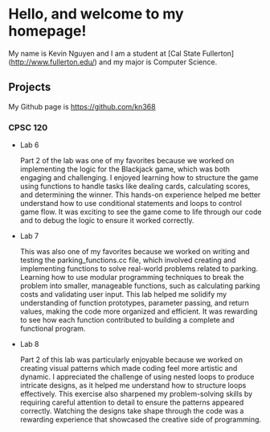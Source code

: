# Hello, and welcome to my homepage! 

My name is Kevin Nguyen and I am a student at [Cal State Fullerton] (http://www.fullerton.edu/) and my major is Computer Science. 

## Projects

My Github page is https://github.com/kn368

### CPSC 120

* Lab 6

    Part 2 of the lab was one of my favorites because we worked on implementing the logic for the Blackjack game, which was both engaging and challenging. I enjoyed learning how to structure the game using functions to handle tasks like dealing cards, calculating scores, and determining the winner. This hands-on experience helped me better understand how to use conditional statements and loops to control game flow. It was exciting to see the game come to life through our code and to debug the logic to ensure it worked correctly.

* Lab 7

    This was also one of my favorites because we worked on writing and testing the parking_functions.cc file, which involved creating and implementing functions to solve real-world problems related to parking. Learning how to use modular programming techniques to break the problem into smaller, manageable functions, such as calculating parking costs and validating user input. This lab helped me solidify my understanding of function prototypes, parameter passing, and return values, making the code more organized and efficient. It was rewarding to see how each function contributed to building a complete and functional program.

* Lab 8

    Part 2 of this lab was particularly enjoyable because we worked on creating visual patterns  which made coding feel more artistic and dynamic. I appreciated the challenge of using nested loops to produce intricate designs, as it helped me understand how to structure loops effectively. This exercise also sharpened my problem-solving skills by requiring careful attention to detail to ensure the patterns appeared correctly. Watching the designs take shape through the code was a rewarding experience that showcased the creative side of programming.
